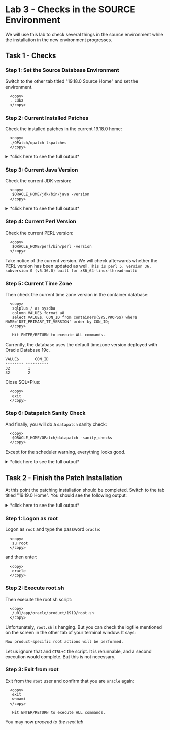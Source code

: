 # Lab 3 - Checks in the SOURCE Environment

We will use this lab to check several things in the source environment while the installation in the new environment progresses.

## Task 1 - Checks

### Step 1: Set the Source Database Environment

Switch to the other tab titled "19.18.0 Source Home" and set the environment.
  ```
    <copy>
    . cdb2
    </copy>
  ```
  
### Step 2: Current Installed Patches

Check the installed patches in the current 19.18.0 home:
 
  ```
    <copy>
    ./OPatch/opatch lspatches
    </copy>
  ```


<details>
 <summary>*click here to see the full output*</summary>

  ``` text
35246710;HIGH DIRECT PATH READ AFTER 19.18 DBRU PATCHING
35213579;MERGE ON DATABASE RU 19.18.0.0.0 OF 35037877 35046819
35162446;NEED BEHAVIOR CHANGE TO BE SWITCHED OFF
35160800;GG IE FAILS WITH ORA-14400 AT SYSTEM.LOGMNRC_USER AFTER ORACLE DB UPGRADE TO 19.18DBRU
35156936;ORA-7445 [KFFBNEW()+351]  AFTER CONVERT TO ASM FLEX DISKGROUP
34974052;DIRECT NFS CONNECTION RESET MESSAGES
34879016;ALL SESSIONS HANG DUE TO INST_RCV BUFFER IS NOT GETTING WRITE PERMISSION
34871935;SBI  QUEUE BUILDUP - SESSIONS SPIKE WITH GC CURRENT REQUEST  (6-DEC-2022)
34861493;RESYNC CATALOG FAILED IN ZDLRA CATALOG AFTER PROTECTED DATABASE PATCHED TO 19.17
34810252;SPIN OFF FOR BUG 34808861 [ORA-00600  INTERNAL ERROR CODE, ARGUMENTS  [KFDS_GETSEGREUSEENQ01] TERMINATED ALL DB INSTANCES
34793099;STRESS FA CDB CREATION FAILS ON 19.17 WITH THE ORA-00704  BOOTSTRAP PROCESS FAILURE WHILE OPENING PDB$SEED
34783802;PARALLEL QUERY ON PARTITIONED TABLE RETURNS WRONG RESULT
34557500;CTWR CAUSED MULTIPLE INSTANCES IN HUNG STATE ON THE RAC STANDBY DATABASE
34340632;AQAH  SMART MONITORING &amp; RESILIENCY IN QUEUE KGL MEMORY USAGE
33973908;DBWR NOT PICKING UP WRITES FOR SOME TIME
32727143;TRANSACTION-LEVEL CONTENT ISOLATION FOR TRANSACTION-DURATION GLOBAL TEMPORARY TABLES
31222103;STRESS RAC ATPD FAN EVENTS ARE NOT GETTING PROCESSED WITH 21C GI AND 19.4 DB
34972375;DATAPUMP BUNDLE PATCH 19.18.0.0.0
34786990;OJVM RELEASE UPDATE: 19.18.0.0.230117 (34786990)
34765931;Database Release Update : 19.18.0.0.230117 (34765931)
29585399;OCW RELEASE UPDATE 19.3.0.0.0 (29585399)
  ```
</details>

### Step 3: Current Java Version

Check the current JDK version:
  ```
    <copy>
     $ORACLE_HOME/jdk/bin/java -version
    </copy>
  ```

<details>
 <summary>*click here to see the full output*</summary>

  ``` text
   java version "1.8.0_351"
   Java(TM) SE Runtime Environment (build 1.8.0_351-b10)
   Java HotSpot(TM) 64-Bit Server VM (build 25.351-b10, mixed mode)
   [CDB2] oracle@hol:/u01/app/oracle/product/19
  ```
</details>


### Step 4: Current Perl Version

Check the current PERL version:
  ```
    <copy>
     $ORACLE_HOME/perl/bin/perl -version
    </copy>
  ```


Take notice of the current version. We will check afterwards whether the PERL version has been updated as well.
`This is perl 5, version 36, subversion 0 (v5.36.0) built for x86_64-linux-thread-multi`

### Step 5: Current Time Zone

Then check the current time zone version in the container database:

  ```
    <copy>
     sqlplus / as sysdba
     column VALUE$ format a8
     select VALUE$, CON_ID from containers(SYS.PROPS$) where NAME='DST_PRIMARY_TT_VERSION' order by CON_ID;
    </copy>

     Hit ENTER/RETURN to execute ALL commands.
  ```

Currently, the database uses the default timezone version deployed with Oracle Database 19c.
```
VALUE$	     CON_ID
-------- ----------
32		  1
32		  2
```

Close SQL*Plus:
  ```
    <copy>
     exit
    </copy>
  ```

### Step 6: Datapatch Sanity Check

And finally, you will do a `datapatch` sanity check:

  ```
    <copy>
     $ORACLE_HOME/OPatch/datapatch -sanity_checks
    </copy>
  ```


Except for the scheduler warning, everything looks good.

<details>
 <summary>*click here to see the full output*</summary>

  ``` text
$ $ORACLE_HOME/OPatch/datapatch -sanity_checks
SQL Patching sanity checks version 19.18.0.0.0 on Mon 26 Jun 2023 11:24:42 PM CEST
Copyright (c) 2021, 2023, Oracle.  All rights reserved.

Log file for this invocation: /u01/app/oracle/product/19/cfgtoollogs/sqlpatch/sanity_checks_20230626_232442_21784/sanity_checks_20230626_232442_21784.log

Running checks
Checks completed. Printing report:

Check: DB Components status - OK
Check: PDB Violations - OK
Check: System invalid objects - OK
Check: Tablespace Status - OK
Check: Backup jobs - OK
Check: Temp Datafile exists - OK
Check: Datapump running - OK
Check: Container status - OK
Check: Encryption wallet - OK
Check: Dictionary statistics gathering - OK
Check: Scheduled Jobs - NOT OK (WARNING)
  Message: There are current running or scheduled jobs set to run on the next hour. Scheduled jobs may have an impact when run during patching.
  CDB$ROOT:
    JOB_NAME,NEXT_RUN_DATE,SCHEMA_NAME,STATE
    CLEANUP_ONLINE_IND_BUILD,26-JUN-23 11.31.11.725568 PM +02:00,SYS,SCHEDULED
    CLEANUP_ONLINE_PMO,26-JUN-23 11.31.51.369376 PM +02:00,SYS,SCHEDULED
    CLEANUP_TAB_IOT_PMO,26-JUN-23 11.31.21.570852 PM +02:00,SYS,SCHEDULED
    RSE$CLEAN_RECOVERABLE_SCRIPT,27-JUN-23 12.00.00.893871 AM EUROPE/VIENNA,SYS,SCHEDULED
    SM$CLEAN_AUTO_SPLIT_MERGE,27-JUN-23 12.00.00.859886 AM EUROPE/VIENNA,SYS,SCHEDULED
Check: Optim dictionary upgrade parameter - OK
Check: Queryable Inventory locks - OK
Check: Queryable Inventory package - OK
Check: Queryable Inventory external table - OK
Check: Imperva processes - OK
Check: Guardium processes - OK
Check: Locale - OK

Refer to MOS Note and debug log
/u01/app/oracle/product/19/cfgtoollogs/sqlpatch/sanity_checks_20230626_232442_21784/sanity_checks_debug_20230626_232442_21784.log

SQL Patching sanity checks completed on Mon 26 Jun 2023 11:25:08 PM CEST
  ```
</details>




## Task 2 - Finish the Patch Installation

At this point the patching installation should be completed. Switch to the tab titled "19.19.0 Home". You should see the following output:

<details>
 <summary>*click here to see the full output*</summary>

  ``` text
$ . /home/oracle/patch/install_patch.sh 

Preparing the home to patch...
Applying the patch /home/oracle/stage/ru/35042068...
Successfully applied the patch.
Applying the patch /home/oracle/stage/ojvm/35050341...
Successfully applied the patch.
Applying the patch /home/oracle/stage/dpbp/35261302...
Successfully applied the patch.
Applying the patch /home/oracle/stage/mrp/35333937/34340632...
Successfully applied the patch.
Applying the patch /home/oracle/stage/mrp/35333937/35012562...
Successfully applied the patch.
Applying the patch /home/oracle/stage/mrp/35333937/35037877...
Successfully applied the patch.
Applying the patch /home/oracle/stage/mrp/35333937/35116995...
Successfully applied the patch.
Applying the patch /home/oracle/stage/mrp/35333937/35225526...
Successfully applied the patch.
The log can be found at: /u01/app/oraInventory/logs/InstallActions2023-06-26_10-49-18PM/installerPatchActions_2023-06-26_10-49-18PM.log
Launching Oracle Database Setup Wizard...

The response file for this session can be found at:
 /u01/app/oracle/product/1919/install/response/db_2023-06-26_10-49-18PM.rsp

You can find the log of this install session at:
 /u01/app/oraInventory/logs/InstallActions2023-06-26_10-49-18PM/installActions2023-06-26_10-49-18PM.log

As a root user, execute the following script(s):
	1. /u01/app/oracle/product/1919/root.sh

Execute /u01/app/oracle/product/1919/root.sh on the following nodes: 
[hol]


Successfully Setup Software.
  ```
</details>

### Step 1: Logon as root

Logon as `root` and type the password `oracle`:
  ```
    <copy>
     su root
    </copy>
  ```

and then enter:
  ```
    <copy>
     oracle
    </copy>
  ```

### Step 2: Execute root.sh

Then execute the root.sh script:
  ```
    <copy>
     /u01/app/oracle/product/1919/root.sh
    </copy>
  ```

Unfortunately, `root.sh` is hanging. But you can check the logfile mentioned on the screen in the other tab of your terminal window. It says:
```
Now product-specific root actions will be performed.
```

Let us ignore that and `CTRL+C` the script. It is rerunnable, and a second execution would complete. But this is not necessary. 

### Step 3: Exit from root

Exit from the `root` user and confirm that you are `oracle` again:

  ```
    <copy>
     exit
     whoami
    </copy>

     Hit ENTER/RETURN to execute ALL commands.
  ```

You may now *proceed to the next lab*



